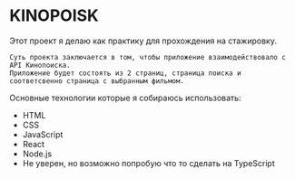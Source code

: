 # KINOPOISK

  Этот проект я делаю как практику для прохождения на стажировку.

	Суть проекта заключается в том, чтобы приложение взаимодействовало с API Кинопоиска.
	Приложение будет состоять из 2 страниц, страница поиска и соответсвенно страница с выбранным фильмом.

Основные технологии которые я собираюсь использовать:

- HTML
- CSS
- JavaScript
- React
- Node.js
- Не уверен, но возможно попробую что то сделать на TypeScript
